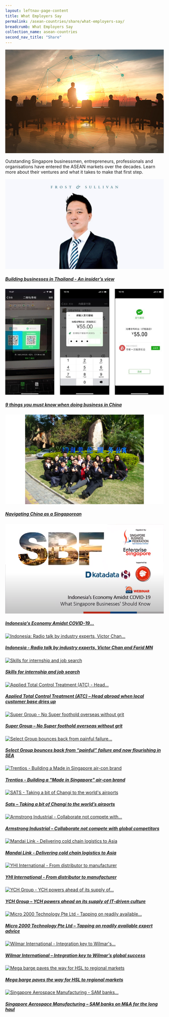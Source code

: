 ```yaml
---
layout: leftnav-page-content
title: What Employers Say
permalink: /asean-countries/share/what-employers-say/
breadcrumb: What Employers Say
collection_name: asean-countries
second_nav_title: "Share"
---
```


![banner-asean-share-what-employers-say](\images\asean-employers\What-employers-say-new.jpg)

Outstanding Singapore businessmen, entrepreneurs, professionals and organisations have entered the ASEAN markets over the decades. Learn more about their ventures and what it takes to make that first step.

<div>
	<div class="row is-multiline">
		<div class="col is-half-tablet padding--bottom--lg">
			<a href="/asean-countries/share/what-employers-say/building-business-thailand/" class="project-link">
				<img src="\images\asean-employers\building-business.jpg" alt="building business" class="project-image">
			<div class="project-card">
				<div class="project-title margin--bottom--xs">
					<h5><b>Building businesses in Thailand - An insider’s view</b></h5>
				</div>
			</div>
			</a>
		</div>
	</div>
</div>

<p><p>

<div>
	<div class="row is-multiline">
		<div class="col is-half-tablet padding--bottom--lg">
			<a href="/asean/share/what-employers-say/things-you-must-know/" class="project-link">
				<img src="\images\asean-employers\things-you-must-know.jpg" alt="9 things you must know" class="project-image">
			<div class="project-card">
				<div class="project-title margin--bottom--xs">
					<h5><b>9 things you must know when doing business in China</b></h5>
				</div>
			</div>
			</a>
		</div>
		<div class="col is-half-tablet padding--bottom--lg">
			<a href="/asean/share/what-employers-say/navigating-china/" class="project-link">
				<img src="\images\asean-employers\navigating-china.png" alt="navigating china" class="project-image">
			<div class="project-card">
				<div class="project-title margin--bottom--xs">
					<h5><b>Navigating China as a Singaporean</b></h5>
				</div>
			</div>
			</a>
		</div>
	</div>
</div>

<p><p>

<div>
	<div class="row is-multiline">
		<div class="col is-half-tablet padding--bottom--lg">
			<a href="/asean-countries/share/what-employers-say/global-connect-sbf/" class="project-link">
				<img src="\images\asean-employers\sbf-indo.png" alt="global connect" class="project-image">
			<div class="project-card">
				<div class="project-title margin--bottom--xs">
					<h5><b>Indonesia's Economy Amidst COVID-19...</b></h5>
				</div>
			</div>
			</a>
		</div>
		<div class="col is-half-tablet padding--bottom--lg">
			<a href="/asean-countries/share/what-employers-say/indonesia-radio-talk-by-industry-experts/" class="project-link">
				<img src="/images/asean-employers/Indonesia-radio-talk-small.jpg" alt="Indonesia: Radio talk by industry experts, Victor Chan..." class="project-image">
			<div class="project-card">
				<div class="project-title margin--bottom--xs">
					<h5><b>Indonesia - Radio talk by industry experts, Victor Chan and Farid MN</b></h5>
				</div>
			</div>
			</a>
		</div>
	</div>
</div>

<p><p>

<div>
	<div class="row is-multiline">
		<div class="col is-half-tablet padding--bottom--lg">
			<a href="/asean-countries/share/what-employers-say/skills-internship-job-search/" class="project-link">
				<img src="/images/asean-employers/Skills-for-internship-small.jpg" alt="Skills for internship and job search" class="project-image">
			<div class="project-card">
				<div class="project-title margin--bottom--xs">
					<h5><b>Skills for internship and job search</b></h5>
				</div>
			</div>
			</a>
		</div>
		<div class="col is-half-tablet padding--bottom--lg">
			<a href="/asean-countries/share/what-employers-say/applied-total-control-treatment/" class="project-link">
				<img src="/images/asean-employers/ATC-banner-small.jpg" alt="Applied Total Control Treatment (ATC) - Head..." class="project-image">
			<div class="project-card">
				<div class="project-title margin--bottom--xs">
					<h5><b>Applied Total Control Treatment (ATC) – Head abroad when local customer base dries up</b></h5>
				</div>
			</div>
			</a>
		</div>
	</div>
</div>

<p><p>

<div>
	<div class="row is-multiline">
		<div class="col is-half-tablet padding--bottom--lg">
			<a href="/asean-countries/share/what-employers-say/super-group/" class="project-link">
				<img src="/images/asean-employers/super-group-small.jpg" alt="Super Group - No Super foothold overseas without grit" class="project-image">
			<div class="project-card">
				<div class="project-title margin--bottom--xs">
					<h5><b>Super Group – No Super foothold overseas without grit</b></h5>
				</div>
			</div>
			</a>
		</div>
		<div class="col is-half-tablet padding--bottom--lg">
			<a href="/asean-countries/share/what-employers-say/select-group/" class="project-link">
				<img src="/images/asean-employers/select-group-small.jpg" alt="Select Group bounces back from painful failure..." class="project-image">
			<div class="project-card">
				<div class="project-title margin--bottom--xs">
					<h5><b>Select Group bounces back from “painful” failure and now flourishing in SEA</b></h5>
				</div>
			</div>
			</a>
		</div>
	</div>
</div>

<p><p>

<div>
	<div class="row is-multiline">
		<div class="col is-half-tablet padding--bottom--lg">
			<a href="/asean-countries/share/what-employers-say/trentios/" class="project-link">
				<img src="/images/asean-employers/trentios-small.jpg" alt="Trentios - Building a Made in Singapore air-con brand" class="project-image">
			<div class="project-card">
				<div class="project-title margin--bottom--xs">
					<h5><b>Trentios - Building a "Made in Singapore" air-con brand</b></h5>
				</div>
			</div>
			</a>
		</div>
		<div class="col is-half-tablet padding--bottom--lg">
			<a href="/asean-countries/share/what-employers-say/sats/" class="project-link">
				<img src="/images/asean-employers/sats-changi-small.jpg" alt="SATS - Taking a bit of Changi to the world's airports" class="project-image">
			<div class="project-card">
				<div class="project-title margin--bottom--xs">
					<h5><b>Sats – Taking a bit of Changi to the world’s airports</b></h5>
				</div>
			</div>
			</a>
		</div>
	</div>
</div>

<p><p>

<div>
	<div class="row is-multiline">
		<div class="col is-half-tablet padding--bottom--lg">
			<a href="/asean-countries/share/what-employers-say/armstrong-industrial/" class="project-link">
				<img src="/images/asean-employers/armstrong-industrial-small.jpg" alt="Armstrong Industrial - Collaborate not compete with..." class="project-image">
			<div class="project-card">
				<div class="project-title margin--bottom--xs">
					<h5><b>Armstrong Industrial – Collaborate not compete with global competitors</b></h5>
				</div>
			</div>
			</a>
		</div>
		<div class="col is-half-tablet padding--bottom--lg">
			<a href="/asean-countries/share/what-employers-say/mandai-link/" class="project-link">
				<img src="/images/asean-employers/mandai-link-small.jpg" alt="Mandai Link - Delivering cold chain logistics to Asia" class="project-image">
			<div class="project-card">
				<div class="project-title margin--bottom--xs">
					<h5><b>Mandai Link - Delivering cold chain logistics to Asia</b></h5>
				</div>
			</div>
			</a>
		</div>
	</div>
</div>

<p><p>

<div>
	<div class="row is-multiline">
		<div class="col is-half-tablet padding--bottom--lg">
			<a href="/asean-countries/share/what-employers-say/yhi-international/" class="project-link">
				<img src="/images/asean-employers/yhi-international-small.jpg" alt="YHI International - From distributor to manufacturer" class="project-image">
			<div class="project-card">
				<div class="project-title margin--bottom--xs">
					<h5><b>YHI International - From distributor to manufacturer</b></h5>
				</div>
			</div>
			</a>
		</div>
		<div class="col is-half-tablet padding--bottom--lg">
			<a href="/asean-countries/share/what-employers-say/ych-group/" class="project-link">
				<img src="/images/asean-employers/ych-group-small.jpg" alt="YCH Group - YCH powers ahead of its supply of..." class="project-image">
			<div class="project-card">
				<div class="project-title margin--bottom--xs">
					<h5><b>YCH Group – YCH powers ahead on its supply of IT-driven culture</b></h5>
				</div>
			</div>
			</a>
		</div>
	</div>
</div>

<p><p>

<div>
	<div class="row is-multiline">
		<div class="col is-half-tablet padding--bottom--lg">
			<a href="/asean-countries/share/what-employers-say/micro-2000/" class="project-link">
				<img src="/images/asean-employers/micro-2000-small.jpg" alt="Micro 2000 Technology Pte Ltd - Tapping on readily available..." class="project-image">
			<div class="project-card">
				<div class="project-title margin--bottom--xs">
					<h5><b>Micro 2000 Technology Pte Ltd – Tapping on readily available expert advice</b></h5>
				</div>
			</div>
			</a>
		</div>
		<div class="col is-half-tablet padding--bottom--lg">
			<a href="/asean-countries/share/what-employers-say/wilmar-international/" class="project-link">
				<img src="/images/asean-employers/wilmar-international-small.jpg" alt="Wilmar International - Integration key to Wilmar's..." class="project-image">
			<div class="project-card">
				<div class="project-title margin--bottom--xs">
					<h5><b>Wilmar International – Integration key to Wilmar’s global success</b></h5>
				</div>
			</div>
			</a>
		</div>
	</div>
</div>

<p><p>

<div>
	<div class="row is-multiline">
		<div class="col is-half-tablet padding--bottom--lg">
			<a href="/asean-countries/share/what-employers-say/hsl-regional-markets/" class="project-link">
				<img src="/images/asean-employers/hsl-small.jpg" alt="Mega barge paves the way for HSL to regional markets" class="project-image">
			<div class="project-card">
				<div class="project-title margin--bottom--xs">
					<h5><b>Mega barge paves the way for HSL to regional markets</b></h5>
				</div>
			</div>
			</a>
		</div>
		<div class="col is-half-tablet padding--bottom--lg">
		<a href="/asean-countries/share/what-employers-say/sam-aerospace/" class="project-link">
				<img src="/images/asean-employers/sam-aerospace-small.jpg" alt="Singapore Aerospace Manufacturing - SAM banks..." class="project-image">
			<div class="project-card">
				<div class="project-title margin--bottom--xs">
					<h5><b>Singapore Aerospace Manufacturing – SAM banks on M&A for the long haul</b></h5>
				</div>
			</div>
			</a>
		</div>
	</div>
</div>